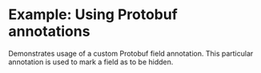 # Example: Using Protobuf annotations

Demonstrates usage of a custom Protobuf field annotation. This particular 
annotation is used to mark a field as to be hidden.  
